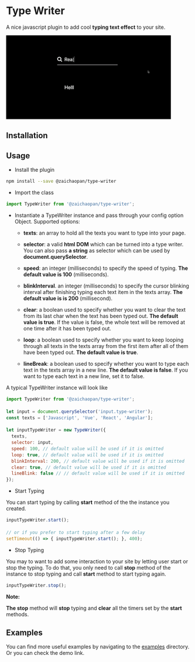 # Type Writer

A nice javascript plugin to add cool __typing text effect__ to your site.

![alt text](https://github.com/zaichaopan/type-writer/blob/master/type-writer.gif?raw=true  "demo")

## Installation

## Usage

* Install the plugin

```bash
npm install --save @zaichaopan/type-writer
```

* Import the class

```js
import TypeWriter from '@zaichaopan/type-writer';
```

* Instantiate a TypeWriter instance and pass through your config option Object. Supported options:
  * __texts__: an array to hold all the texts you want to type into your page.

  * __selector__: a valid __html DOM__ which can be turned into a type writer. You can also pass __a string__ as selector which can be used by __document.querySelector__.

  * __speed__: an integer (milliseconds) to specify the speed of typing. __The default value is 100__ (milliseconds).

  * __blinkInterval__. an integer (milliseconds) to specify the cursor blinking interval after finishing typing each text item in the texts array. __The default value is is 200__ (millisecond).

  * __clear__: a boolean used to specify whether you want to clear the text from its last char when the text has been typed out. __The default value is true__. If the value is false, the whole text will be removed at one time after it has been typed out.

  * __loop__: a boolean used to specify whether you want to keep looping through all texts in the texts array from the first item after all of them have been typed out. __The default value is true__.

  * __lineBreak__: a boolean used to specify whether you want to type each text in the texts array in a new line. __The default value is false__. If you want to type each text in a new line, set it to false.

A typical TypeWriter instance will look like

```js
import TypeWriter from '@zaichaopan/type-writer';

let input = document.querySelector('input.type-writer');
const texts = ['Javascript', 'Vue', 'React', 'Angular'];

let inputTypeWriter = new TypeWriter({
  texts,
  selector: input,
  speed: 100, // default value will be used if it is omitted
  loop: true, // default value will be used if it is omitted
  blinkInterval: 200, // default value will be used if it is omitted
  clear: true, // default value will be used if it is omitted
  lineBlink: false // // default value will be used if it is omitted
});

```

* Start Typing

You can start typing by calling __start__ method of the the instance you created.

```js
inputTypeWriter.start();

// or if you prefer to start typing after a few delay
setTimeout(() => { inputTypeWriter.start(); }, 400);
```

* Stop Typing

You may to want to add some interaction to your site by letting user start or stop the typing. To do that, you only need to call __stop__ method of the instance to stop typing and call __start__ method to start typing again.

```js
inputTypeWriter.stop();
```

__Note:__

__The stop__ method will __stop__ typing and __clear__ all the timers set by the __start__ methods.

## Examples

You can find more useful examples by navigating to the [examples](https://github.com/zaichaopan/type-writer/tree/master/examples) directory. Or you can check the demo link.
